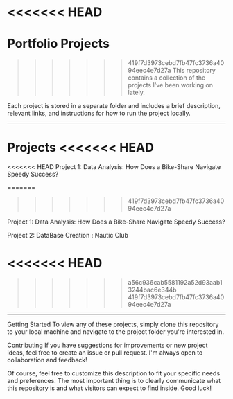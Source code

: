 <<<<<<< HEAD
=======
# Portfolio Projects
>>>>>>> 419f7d3973cebd7fb47fc3736a4094eec4e7d27a
This repository contains a collection of the projects I've been working on lately. 

Each project is stored in a separate folder and includes a brief description, relevant links, and instructions for how to run the project locally.


------------------------------------------------------------------------
Projects
<<<<<<< HEAD
=======
<<<<<<< HEAD
Project 1: Data Analysis: How Does a Bike-Share Navigate Speedy Success?

=======
>>>>>>> 419f7d3973cebd7fb47fc3736a4094eec4e7d27a

Project 1: Data Analysis: How Does a Bike-Share Navigate Speedy Success?

Project 2: DataBase Creation : Nautic Club 

<<<<<<< HEAD
=======
>>>>>>> a56c936cab5581192a52d93aab13244bac6e344b
>>>>>>> 419f7d3973cebd7fb47fc3736a4094eec4e7d27a
------------------------------------------------------------------------


Getting Started
To view any of these projects, simply clone this repository to your local machine and navigate to the project folder you're interested in.

Contributing
If you have suggestions for improvements or new project ideas, feel free to create an issue or pull request. I'm always open to collaboration and feedback!

Of course, feel free to customize this description to fit your specific needs and preferences. The most important thing is to clearly communicate what this repository is and what visitors can expect to find inside. Good luck!
